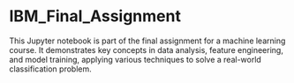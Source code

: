 # IBM_Final_Assignment
This Jupyter notebook is part of the final assignment for a machine learning course. It demonstrates key concepts in data analysis, feature engineering, and model training, applying various techniques to solve a real-world classification problem.
